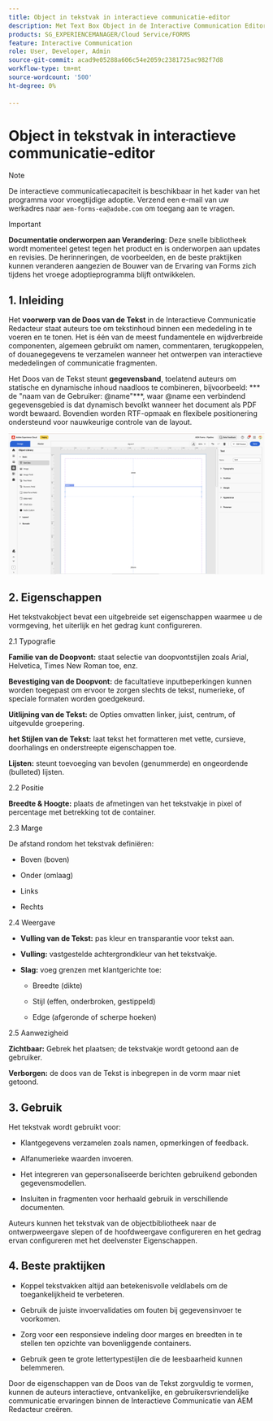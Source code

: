 ```yaml
---
title: Object in tekstvak in interactieve communicatie-editor
description: Met Text Box Object in de Interactive Communication Editor in AEM Forms kunnen auteurs tekstinhoud binnen een communicatie invoeren en weergeven.
products: SG_EXPERIENCEMANAGER/Cloud Service/FORMS
feature: Interactive Communication
role: User, Developer, Admin
source-git-commit: acad9e05288a606c54e2059c2381725ac982f7d8
workflow-type: tm+mt
source-wordcount: '500'
ht-degree: 0%

---
```



# Object in tekstvak in interactieve communicatie-editor

>[!NOTE]
>
> De interactieve communicatiecapaciteit is beschikbaar in het kader van het programma voor vroegtijdige adoptie. Verzend een e-mail van uw werkadres naar `aem-forms-ea@adobe.com` om toegang aan te vragen.

>[!IMPORTANT]
>
> **Documentatie onderworpen aan Verandering**: Deze snelle bibliotheek wordt momenteel getest tegen het product en is onderworpen aan updates en revisies. De herinneringen, de voorbeelden, en de beste praktijken kunnen veranderen aangezien de Bouwer van de Ervaring van Forms zich tijdens het vroege adoptieprogramma blijft ontwikkelen.

## &#x200B;1. Inleiding

Het **voorwerp van de Doos van de Tekst** in de Interactieve Communicatie Redacteur staat auteurs toe om tekstinhoud binnen een mededeling in te voeren en te tonen. Het is één van de meest fundamentele en wijdverbreide componenten, algemeen gebruikt om namen, commentaren, terugkoppelen, of douanegegevens te verzamelen wanneer het ontwerpen van interactieve mededelingen of communicatie fragmenten.

Het Doos van de Tekst steunt **gegevensband**, toelatend auteurs om statische en dynamische inhoud naadloos te combineren, bijvoorbeeld: *** de &quot;naam van de Gebruiker: @name&quot;***, waar @name een verbindend gegevensgebied is dat dynamisch bevolkt wanneer het document als PDF wordt bewaard. Bovendien worden RTF-opmaak en flexibele positionering ondersteund voor nauwkeurige controle van de layout.

![ vinden IC Doc ](/help/forms/interactive-communication/assets/textbox.png)

## &#x200B;2. Eigenschappen

Het tekstvakobject bevat een uitgebreide set eigenschappen waarmee u de vormgeving, het uiterlijk en het gedrag kunt configureren.

2.1 Typografie

**Familie van de Doopvont:** staat selectie van doopvontstijlen zoals Arial, Helvetica, Times New Roman toe, enz.

**Bevestiging van de Doopvont:** de facultatieve inputbeperkingen kunnen worden toegepast om ervoor te zorgen slechts de tekst, numerieke, of speciale formaten worden goedgekeurd.

**Uitlijning van de Tekst:** de Opties omvatten linker, juist, centrum, of uitgevulde groepering.

**het Stijlen van de Tekst:** laat tekst het formatteren met vette, cursieve, doorhalings en onderstreepte eigenschappen toe.

**Lijsten:** steunt toevoeging van bevolen (genummerde) en ongeordende (bulleted) lijsten.

2.2 Positie

**Breedte &amp; Hoogte:** plaats de afmetingen van het tekstvakje in pixel of percentage met betrekking tot de container.

2.3 Marge

De afstand rondom het tekstvak definiëren:

- Boven (boven)

- Onder (omlaag)

- Links

- Rechts

2.4 Weergave

- **Vulling van de Tekst:** pas kleur en transparantie voor tekst aan.

- **Vulling:** vastgestelde achtergrondkleur van het tekstvakje.

- **Slag:** voeg grenzen met klantgerichte toe:

   - Breedte (dikte)

   - Stijl (effen, onderbroken, gestippeld)

   - Edge (afgeronde of scherpe hoeken)

2.5 Aanwezigheid

**Zichtbaar:** Gebrek het plaatsen; de tekstvakje wordt getoond aan de gebruiker.

**Verborgen:** de doos van de Tekst is inbegrepen in de vorm maar niet getoond.



## &#x200B;3. Gebruik

Het tekstvak wordt gebruikt voor:

- Klantgegevens verzamelen zoals namen, opmerkingen of feedback.

- Alfanumerieke waarden invoeren.

- Het integreren van gepersonaliseerde berichten gebruikend gebonden gegevensmodellen.

- Insluiten in fragmenten voor herhaald gebruik in verschillende documenten.

Auteurs kunnen het tekstvak van de objectbibliotheek naar de ontwerpweergave slepen of de hoofdweergave configureren en het gedrag ervan configureren met het deelvenster Eigenschappen.

## &#x200B;4. Beste praktijken

- Koppel tekstvakken altijd aan betekenisvolle veldlabels om de toegankelijkheid te verbeteren.

- Gebruik de juiste invoervalidaties om fouten bij gegevensinvoer te voorkomen.

- Zorg voor een responsieve indeling door marges en breedten in te stellen ten opzichte van bovenliggende containers.

- Gebruik geen te grote lettertypestijlen die de leesbaarheid kunnen belemmeren.

Door de eigenschappen van de Doos van de Tekst zorgvuldig te vormen, kunnen de auteurs interactieve, ontvankelijke, en gebruikersvriendelijke communicatie ervaringen binnen de Interactieve Communicatie van AEM Redacteur creëren.
